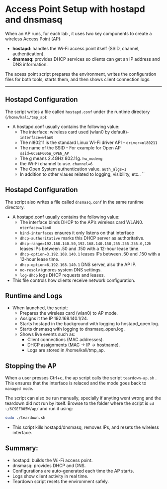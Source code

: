 # Access Point Setup with hostapd and dnsmasq

When an AP runs, for each lab , it uses two key components to create a wireless Access Point (AP):

- **hostapd**: handles the Wi-Fi access point itself (SSID, channel, authentication).
- **dnsmasq**: provides DHCP services so clients can get an IP address and DNS information.

The acess point  script prepares the environment, writes the configuration files for both tools, starts them, and then shows client connection logs.

---

## Hostapd Configuration

The script writes a file called `hostapd.conf` under the runtime directory (`/home/kali/tmp_ap`):

- A hostapd.conf usually contains the following value:
  -  The interface: wireless card used (wlan0 by default)-  `interface=wlan0`
  - The nl80211 is the standard Linux Wi-Fi driver API - `driver=nl80211`
  - The name of the SSID - For example for Open AP `ssid=6CSEF005W_OPEN_AP`
  - The g means 2.4GHz 802.11g. `hw_mode=g`
  - the Wi-Fi channel to use. `channel=6`
  - The Open System authentication value. `auth_algs=1`
  - In addition to other vlaues related to logging, visibility, etc.. 
``
## Hostapd Configuration
The script also writes a file called `dnsmasq.conf` in the same runtime directory. 
- A hostapd.conf usually contains the following value:
  - The interface binds DHCP to the AP’s wireless card WLAN0. `nterface=wlan0`
  - `bind-interfaces` ensures it only listens on that interface
  - `dhcp-authoritative` marks this DHCP server as authoritative.
  - `dhcp-range=192.168.140.50,192.168.140.150,255.255.255.0,12h` leases IPs between .50 and .150 with a 12-hour lease time.
  - `dhcp-option=3,192.168.140.1` leases IPs between .50 and .150 with a 12-hour lease time.
  - `dhcp-option=6,192.168.140.1` DNS server, also the AP IP.
  - `no-resolv` ignores system DNS settings.
  - `log-dhcp` logs DHCP requests and leases.
- This file controls how clients receive network configuration.

## Runtime and Logs
- When launched, the script:
  - Prepares the wireless card (wlan0) to AP mode.
  - Assigns it the IP 192.168.140.1/24.
  - Starts hostapd in the background with logging to hostapd_open.log.
  - Starts dnsmasq with logging to dnsmasq_open.log.
  - Shows live events such as:
    - Client connections (MAC addresses).
    - DHCP assignments (MAC → IP → hostname).
    - Logs are stored in /home/kali/tmp_ap.

## Stopping the AP

When a user presses Ctrl+c, the ap script calls the script `teardown-ap.sh` . This ensures that the interface is relaced and the mode goes back to `managed mode`.

The script can also be run manually, specially if anyting went wrong and the teardown did not run by itself. 
Browse to the folder where the script is `cd ~/6CSEF005W/ap/` and run it using:

```bash
sudo ./teardown.sh
```
- This script kills hostapd/dnsmasq, removes IPs, and resets the wireless interface.

## Summary: 

- hostapd: builds the Wi-Fi access point.
- dnsmasq: provides DHCP and DNS.
- Configurations are auto-generated each time the AP starts.
- Logs show client activity in real time.
- Teardown script resets the environment safely.
